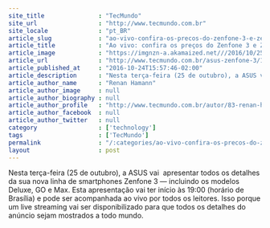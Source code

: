 ```yaml
---
site_title               : "TecMundo"
site_url                 : "http://www.tecmundo.com.br"
site_locale              : "pt_BR"
article_slug             : "ao-vivo-confira-os-precos-do-zenfone-3-e-zenfone-3-deluxe-no-brasil"
article_title            : "Ao vivo: confira os preços do Zenfone 3 e Zenfone 3 Deluxe no Brasil"
article_image            : "https://imgnzn-a.akamaized.net///2016/10/25/25162038152254-t1200x480.jpg"
article_url              : "http://www.tecmundo.com.br/asus-zenfone-3/110913-vivo-confira-precos-zenfone-3-zenfone-3-deluxe-brasil.htm"
article_published_at     : "2016-10-24T15:57:46-02:00"
article_description      : "Nesta terça-feira (25 de outubro), a ASUS vai  apresentar todos os detalhes da sua nova linha de smartphones Zenfone 3 — incluindo os modelos Deluxe, GO e Max. Esta apresentação vai ter início às 19:00 (horário de Brasília) e pode ser acompanhada ao vivo por todos os leitores. Isso porque um live streaming vai ser disponibilizado para que todos os detalhes do anúncio sejam mostrados a todo mundo."
article_author_name      : "Renan Hamann"
article_author_image     : null
article_author_biography : null
article_author_profile   : "http://www.tecmundo.com.br/autor/83-renan-hamann/"
article_author_facebook  : null
article_author_twitter   : null
category                 : ['technology']
tags                     : ['TecMundo']
permalink                : "/:categories/ao-vivo-confira-os-precos-do-zenfone-3-e-zenfone-3-deluxe-no-brasil/"
layout                   : post
---
```


Nesta terça-feira (25 de outubro), a ASUS vai  apresentar todos os detalhes da sua nova linha de smartphones Zenfone 3 — incluindo os modelos Deluxe, GO e Max. Esta apresentação vai ter início às 19:00 (horário de Brasília) e pode ser acompanhada ao vivo por todos os leitores. Isso porque um live streaming vai ser disponibilizado para que todos os detalhes do anúncio sejam mostrados a todo mundo.
